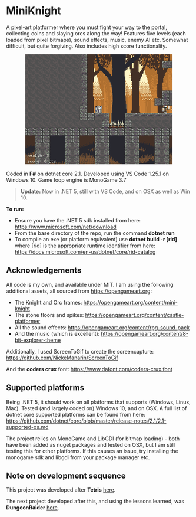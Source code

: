 # MiniKnight

A pixel-art platformer where you must fight your way to the portal, collecting coins and slaying orcs along the way! Features five levels (each loaded from pixel bitmaps), sound effects, music, enemy AI etc. Somewhat difficult, but quite forgiving. Also includes high score functionality.

<p align="center">
    <img alt="demo capture gif" src="./screencapture.gif">
</p>

Coded in __F#__ on dotnet core 2.1. Developed using VS Code 1.25.1 on Windows 10. Game loop engine is MonoGame 3.7

> **Update:** Now in .NET 5, still with VS Code, and on OSX as well as Win 10.

__To run:__

- Ensure you have the .NET 5 sdk installed from here: <https://www.microsoft.com/net/download>
- From the base directory of the repo, run the command __dotnet run__
- To compile an exe (or platform equivalent) use __dotnet build -r [rid]__ where [rid] is the appropriate runtime identifier from here: <https://docs.microsoft.com/en-us/dotnet/core/rid-catalog>

## Acknowledgements

All code is my own, and available under MIT. I am using the following additional assets, all sourced from <https://opengameart.org>:

- The Knight and Orc frames: <https://opengameart.org/content/mini-knight>
- The stone floors and spikes: <https://opengameart.org/content/castle-platformer>
- All the sound effects: <https://opengameart.org/content/rpg-sound-pack>
- And the music (which is excellent): <https://opengameart.org/content/8-bit-explorer-theme>

Additionally, I used ScreenToGif to create the screencapture: <https://github.com/NickeManarin/ScreenToGif>

And the __coders crux__ font: <https://www.dafont.com/coders-crux.font>

## Supported platforms

Being .NET 5, it should work on all platforms that supports (Windows, Linux, Mac). Tested (and largely coded on) Windows 10, and on OSX. A full list of dotnet core supported platforms can be found from here: <https://github.com/dotnet/core/blob/master/release-notes/2.1/2.1-supported-os.md>

The project relies on MonoGame and LibGDI (for bitmap loading) - both have been added as nuget packages and tested on OSX, but I am still testing this for other platforms. If this causes an issue, try installing the monogame sdk and libgdi from your package manager etc.

## Note on development sequence

This project was developed after __Tetris__ [here](https://github.com/ChrisPritchard/Tetris).

The next project developed after this, and using the lessons learned, was __DungeonRaider__ [here](https://github.com/ChrisPritchard/DungeonRaider).